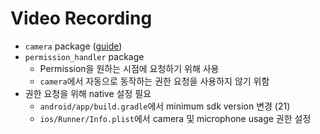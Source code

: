 # Video Recording

- `camera` package ([guide](https://pub.dev/packages/camera))
- `permission_handler` package
  - Permission을 원하는 시점에 요청하기 위해 사용
  - `camera`에서 자동으로 동작하는 권한 요청을 사용하지 않기 위함
- 권한 요청을 위해 native 설정 필요
  - `android/app/build.gradle`에서 minimum sdk version 변경 (21)
  - `ios/Runner/Info.plist`에서 camera 및 microphone usage 권한 설정
